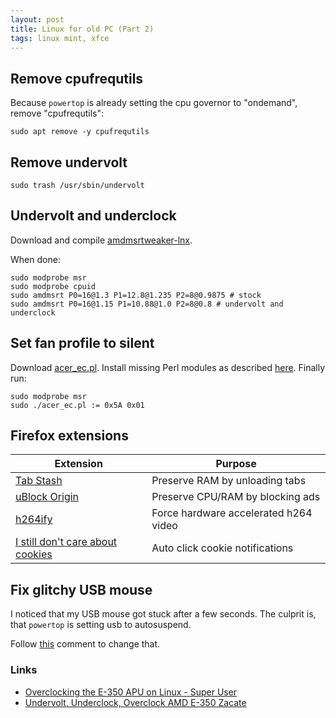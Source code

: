 ```yaml
---
layout: post
title: Linux for old PC (Part 2)
tags: linux mint, xfce
---
```


## Remove cpufrequtils

Because `powertop` is already setting the cpu governor to "ondemand", remove "cpufrequtils":

```
sudo apt remove -y cpufrequtils
```

## Remove undervolt

```
sudo trash /usr/sbin/undervolt
```


## Undervolt and underclock

Download and compile [amdmsrtweaker-lnx](https://github.com/johkra/amdmsrtweaker-lnx).

When done:

```
sudo modprobe msr
sudo modprobe cpuid
sudo amdmsrt P0=16@1.3 P1=12.8@1.235 P2=8@0.9875 # stock
sudo amdmsrt P0=16@1.15 P1=10.88@1.0 P2=8@0.8 # undervolt and underclock
```

## Set fan profile to silent

Download [acer_ec.pl](https://www.torsten-traenkner.de/linux/hardware/acer_ec.pl). Install missing Perl modules as described [here](https://www.fosslinux.com/69651/how-to-install-missing-perl-modules-on-debian.htm). Finally run:

```
sudo modprobe msr
sudo ./acer_ec.pl := 0x5A 0x01
```

## Firefox extensions

| Extension | Purpose |
|--|--|
| [Tab Stash](https://addons.mozilla.org/en-US/firefox/addon/tab-stash/) | Preserve RAM by unloading tabs |
| [uBlock Origin](https://addons.mozilla.org/en-US/firefox/addon/ublock-origin/) | Preserve CPU/RAM by blocking ads |
|  [h264ify](https://addons.mozilla.org/en-US/firefox/addon/h264ify/) | Force hardware accelerated h264 video |
| [I still don't care about cookies](https://addons.mozilla.org/en-US/firefox/addon/istilldontcareaboutcookies/) | Auto click cookie notifications |

## Fix glitchy USB mouse

I noticed that my USB mouse got stuck after a few seconds. The culprit is, that `powertop` is setting usb to autosuspend.

Follow [this](https://askubuntu.com/questions/185274/how-can-i-disable-usb-autosuspend-for-a-specific-device/525916#525916) comment to change that.

### Links

 - [Overclocking the E-350 APU on Linux - Super User](https://superuser.com/questions/492292/overclocking-the-e-350-apu-on-linux/922418#922418)
 - [Undervolt, Underclock, Overclock AMD E-350 Zacate](https://forum.kodi.tv/showthread.php?tid=104716)

